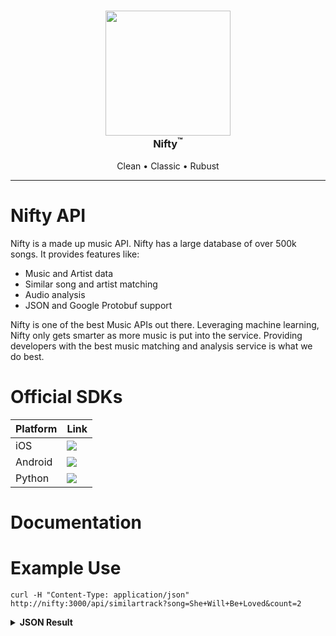 <!-- Project Logo -->
<h3 align="center">
<a href="/" style="text-decoration: none">
  <img src='Resources/LogoHolder.png' width=200px>
  <br/>
  Nifty<sup>&#153;</sup>
</a></h3>

<!-- Bullets -->
<p align="center">
  Clean &bull;
  Classic &bull;
  Rubust
</p>

-----
# Nifty API
Nifty is a made up music API. Nifty has a large database of over 500k songs. It provides features like:
- Music and Artist data
- Similar song and artist matching
- Audio analysis
- JSON and Google Protobuf support

Nifty is one of the best Music APIs out there. Leveraging machine learning, Nifty only gets smarter as more music is put into the service. Providing developers with the best music matching and analysis service is what we do best.


# Official SDKs
Platform | Link
-------- | -----
iOS      | <a href="LINK TO EXTERNAL GITHUB"><img src="https://img.shields.io/badge/SwiftyNifty-v1.7-blue.svg"/></a>
Android  | <a href="LINK TO EXTERNAL GITHUB"><img src="https://img.shields.io/badge/AndroidNifty-v1.5.1-blue.svg"/></a>
Python   | <a href="LINK TO EXTERNAL GITHUB"><img src="https://img.shields.io/badge/NiftyPy-v1.3-blue.svg"/></a>


# Documentation

# Example Use
`curl -H "Content-Type: application/json" http://nifty:3000/api/similartrack?song=She+Will+Be+Loved&count=2`
<details>
<summary><b>JSON Result</b></summary>
```
{
	"resultCount":1,
	"results": [
		{
			"title": "When I was Your Man",
			"songId":294017
		},
		{
			"title": "Harder to Breathe",
			"songId":74428
		}
	]
}
```
</details>
